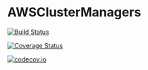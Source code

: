 # AWSClusterManagers

[![Build Status](https://travis-ci.org/omus/AWSClusterManagers.jl.svg?branch=master)](https://travis-ci.org/omus/AWSClusterManagers.jl)

[![Coverage Status](https://coveralls.io/repos/omus/AWSClusterManagers.jl/badge.svg?branch=master&service=github)](https://coveralls.io/github/omus/AWSClusterManagers.jl?branch=master)

[![codecov.io](http://codecov.io/github/omus/AWSClusterManagers.jl/coverage.svg?branch=master)](http://codecov.io/github/omus/AWSClusterManagers.jl?branch=master)
